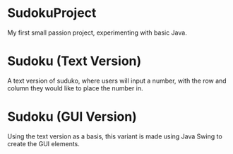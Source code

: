 # SudokuProject
My first small passion project, experimenting with basic Java.


# Sudoku (Text Version)
A text version of suduko, where users will input a number, with the row and column they would like to place the number in.
# Sudoku (GUI Version)
Using the text version as a basis, this variant is made using Java Swing to create the GUI elements. 
